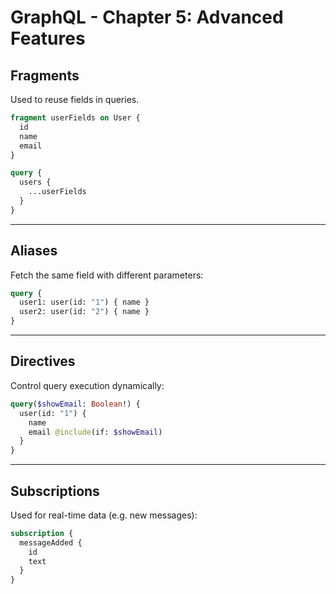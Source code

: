# GraphQL - Chapter 5: Advanced Features

## Fragments

Used to reuse fields in queries.

```graphql
fragment userFields on User {
  id
  name
  email
}

query {
  users {
    ...userFields
  }
}
```
 -----------------------------------
## Aliases

Fetch the same field with different parameters:
```graphql
query {
  user1: user(id: "1") { name }
  user2: user(id: "2") { name }
}
```
 -----------------------------------
## Directives

Control query execution dynamically:
```graphql
query($showEmail: Boolean!) {
  user(id: "1") {
    name
    email @include(if: $showEmail)
  }
}
```
 -----------------------------------
## Subscriptions

Used for real-time data (e.g. new messages):
```graphql
subscription {
  messageAdded {
    id
    text
  }
}
```